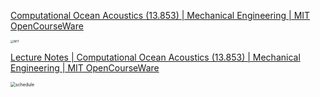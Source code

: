 [Computational Ocean Acoustics (13.853) | Mechanical Engineering | MIT OpenCourseWare](https://ocw.mit.edu/courses/2-068-computational-ocean-acoustics-13-853-spring-2003/)

<img src="[MIT_Lecture_Computaional_Ocean_Acoustics\MIT_Lecture\MIT.png](https://github.com/JannyCAI/MIT_Lecture_Computaional_Ocean_Acoustics/blob/main/MIT_Lecture/MIT.png)" alt="MIT" style="zoom: 33%;" />

[Lecture Notes | Computational Ocean Acoustics (13.853) | Mechanical Engineering | MIT OpenCourseWare](https://ocw.mit.edu/courses/2-068-computational-ocean-acoustics-13-853-spring-2003/pages/lecture-notes/)



<img src="[MIT_Lecture_Computaional_Ocean_Acoustics\MIT_Lecture\schedule.png](https://github.com/JannyCAI/MIT_Lecture_Computaional_Ocean_Acoustics/blob/main/MIT_Lecture/schedule.png)" alt="schedule" style="zoom:50%;" />

